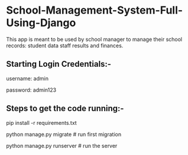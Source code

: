 # School-Management-System-Full-Using-Django

This app is meant to be used by school manager to manage their school records: student data staff results and finances.

## Starting Login Credentials:-

  username: admin
  
  password: admin123
  
## Steps to get the code running:-

pip install -r requirements.txt

python manage.py migrate # run first migration

python manage.py runserver # run the server
